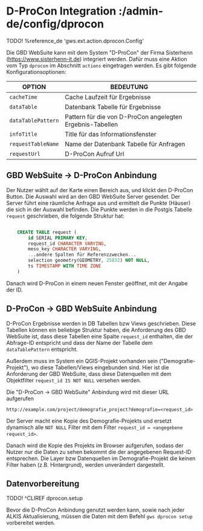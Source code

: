 # D-ProCon Integration :/admin-de/config/dprocon

TODO! %reference_de 'gws.ext.action.dprocon.Config'

Die GBD WebSuite kann mit dem System "D-ProCon" der Firma Sisterhenn (https://www.sisterhenn-it.de) integriert werden. Dafür muss eine Aktion vom Typ ``dprocon`` im Abschnitt ``actions`` eingetragen werden. Es gibt folgende Konfigurationsoptionen:

| OPTION | BEDEUTUNG |
|---|---|
| ``cacheTime`` | Cache Laufzeit für Ergebnisse |
| ``dataTable`` | Datenbank Tabelle für Ergebnisse |
| ``dataTablePattern`` | Pattern für die von D-ProCon angelegten Ergebnis-Tabellen |
| ``infoTitle`` | Title für das Informationsfenster |
| ``requestTableName`` | Name der Datenbank Tabelle für Anfragen |
| ``requestUrl`` | D-ProCon Aufruf Url |


## GBD WebSuite -> D-ProCon Anbindung

Der Nutzer wählt auf der Karte einen Bereich aus, und klickt den D-ProCon Button. Die Auswahl wird an den GBD WebSuite Server gesendet. Der Server führt eine räumliche Anfrage aus und ermittelt die Punkte (Häuser) die sich in der Auswahl befinden. Die Punkte werden in die Postgis Tabelle ``request`` geschrieben, die folgende Struktur hat:

```sql

    CREATE TABLE request (
        id SERIAL PRIMARY KEY,
        request_id CHARACTER VARYING,
        meso_key CHARACTER VARYING,
        ...andere Spalten für Referenzzwecken...
        selection geometry(GEOMETRY, 25832) NOT NULL,
        ts TIMESTAMP WITH TIME ZONE
    )
```

Danach wird D-ProCon in einem neuen Fenster geöffnet, mit der Angabe der ID.

## D-ProCon -> GBD WebSuite Anbindung

D-ProCon Ergebnisse werden in DB Tabellen bzw Views geschrieben. Diese Tabellen können ein beliebige Struktur haben, die Anforderung des GBD WebSuite ist, dass diese Tabellen eine Spalte ``request_id`` enthalten, die der Abfrage-ID entspricht und dass der Name der Tabelle dem ``dataTablePattern`` entspricht.

Außerdem muss im System ein QGIS-Projekt vorhanden sein ("Demografie-Projekt"), wo diese Tabellen/Views eingebunden sind. Hier ist die Anforderung der GBD WebSuite, dass diese Datenquellen mit dem Objektfilter ``request_id IS NOT NULL`` versehen werden.

Die "D-ProCon -> GBD WebSuite" Anbindung wird mit dieser URL aufgerufen

    http://example.com/project/demografie_project?demografie=<request_id>

Der Server macht eine Kopie des Demografie-Projekts und ersetzt dynamisch alle ``NOT NULL`` Filter mit dem Filter ``request_id = <angegebene request_id>``.

Danach wird die Kopie des Projekts im Browser aufgerufen, sodass der Nutzer nur die Daten zu sehen bekommt die der angegebenen Request-ID entsprechen. Die Layer bzw Datenquellen im Demografie-Projekt die keinen Filter haben (z.B. Hintergrund), werden unverändert dargestellt.

## Datenvorbereitung

TODO! ^CLIREF dprocon.setup

Bevor die D-ProCon Anbindung genutzt werden kann, sowie nach jeder ALKIS Aktualisierung, müssen die Daten mit dem  Befehl ``gws dprocon setup`` vorbereitet werden.
